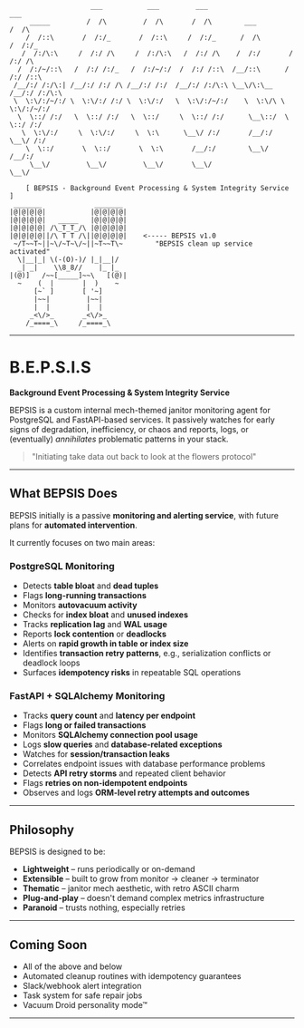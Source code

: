 ```
                    ___           ___         ___                       ___     
     _____         /  /\         /  /\       /  /\        ___          /  /\    
    /  /::\       /  /:/_       /  /::\     /  /:/_      /  /\        /  /:/_   
   /  /:/\:\     /  /:/ /\     /  /:/\:\   /  /:/ /\    /  /:/       /  /:/ /\  
  /  /:/~/::\   /  /:/ /:/_   /  /:/~/:/  /  /:/ /::\  /__/::\      /  /:/ /::\ 
 /__/:/ /:/\:| /__/:/ /:/ /\ /__/:/ /:/  /__/:/ /:/\:\ \__\/\:\__  /__/:/ /:/\:\
 \  \:\/:/~/:/ \  \:\/:/ /:/ \  \:\/:/   \  \:\/:/~/:/    \  \:\/\ \  \:\/:/~/:/
  \  \::/ /:/   \  \::/ /:/   \  \::/     \  \::/ /:/      \__\::/  \  \::/ /:/ 
   \  \:\/:/     \  \:\/:/     \  \:\      \__\/ /:/       /__/:/    \__\/ /:/  
    \  \::/       \  \::/       \  \:\       /__/:/        \__\/       /__/:/   
     \__\/         \__\/         \__\/       \__\/                     \__\/    
	
	[ BEPSIS - Background Event Processing & System Integrity Service ]
 _______             _______
|@|@|@|@|           |@|@|@|@|
|@|@|@|@|   _____   |@|@|@|@|
|@|@|@|@| /\_T_T_/\ |@|@|@|@|
|@|@|@|@||/\ T T /\||@|@|@|@|    <----- BEPSIS v1.0
 ~/T~~T~||~\/~T~\/~||~T~~T\~		"BEPSIS clean up service activated"
  \|__|_| \(-(O)-)/ |_|__|/
  _| _|    \\8_8//    |_ |_
|(@)]   /~~[_____]~~\   [(@)|
  ~    (  |       |  )    ~
      [~` ]       [ '~]
      |~~|         |~~|
      |  |         |  |
     _<\/>_       _<\/>_
    /_====_\     /_====_\
```
---
# B.E.P.S.I.S

**Background Event Processing & System Integrity Service**

BEPSIS is a custom internal mech-themed janitor monitoring agent for PostgreSQL and FastAPI-based services. It passively watches for early signs of degradation, inefficiency, or chaos and reports, logs, or (eventually) *annihilates* problematic patterns in your stack.

> "Initiating take data out back to look at the flowers protocol"

---

## What BEPSIS Does

BEPSIS initially is a passive **monitoring and alerting service**, with future plans for **automated intervention**.

It currently focuses on two main areas:

### PostgreSQL Monitoring

- Detects **table bloat** and **dead tuples**
- Flags **long-running transactions**
- Monitors **autovacuum activity**
- Checks for **index bloat** and **unused indexes**
- Tracks **replication lag** and **WAL usage**
- Reports **lock contention** or **deadlocks**
- Alerts on **rapid growth in table or index size**
- Identifies **transaction retry patterns**, e.g., serialization conflicts or deadlock loops
- Surfaces **idempotency risks** in repeatable SQL operations

### FastAPI + SQLAlchemy Monitoring

- Tracks **query count** and **latency per endpoint**
- Flags **long or failed transactions**
- Monitors **SQLAlchemy connection pool usage**
- Logs **slow queries** and **database-related exceptions**
- Watches for **session/transaction leaks**
- Correlates endpoint issues with database performance problems
- Detects **API retry storms** and repeated client behavior
- Flags **retries on non-idempotent endpoints**
- Observes and logs **ORM-level retry attempts and outcomes**

---

## Philosophy

BEPSIS is designed to be:

- **Lightweight** – runs periodically or on-demand
- **Extensible** – built to grow from monitor → cleaner → terminator
- **Thematic** – janitor mech aesthetic, with retro ASCII charm
- **Plug-and-play** – doesn't demand complex metrics infrastructure
- **Paranoid** – trusts nothing, especially retries

---

## Coming Soon

- All of the above and below
- Automated cleanup routines with idempotency guarantees
- Slack/webhook alert integration
- Task system for safe repair jobs
- Vacuum Droid personality mode™

---

